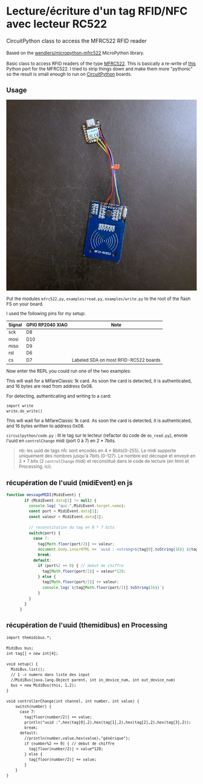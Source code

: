 # Lecture/écriture d'un tag RFID/NFC avec lecteur RC522
CircuitPython class to access the MFRC522 RFID reader

<small>Based on the [wendlers/micropython-mfrc522](https://github.com/wendlers/micropython-mfrc522) MicroPython library.

Basic class to access RFID readers of the type [MFRC522](http://www.nxp.com/documents/data_sheet/MFRC522.pdf).
This is basically a re-write of [this](https://github.com/mxgxw/MFRC522-python) Python port for the MFRC522. I
tried to strip things down and make them more "pythonic" so the result is small enough to run on
[CircuitPython](https://github.com/adafruit/circuitpython) boards.

## Usage
![le Montage](medias/montage.jpg)

Put the modules ``mfrc522.py``, ``examples/read.py``, ``examples/write.py`` to the root of the flash FS on your board.

I used the following pins for my setup:

| Signal    | GPIO RP2040 XIAO | Note                                 |
| --------- | ---------------- | ------------------------------------ |
| sck       | D8               |                                      |
| mosi      | D10              |                                      |
| miso      | D9               |                                      |
| rst       | D6               |                                      |
| cs        | D7               |Labeled SDA on most RFID-RC522 boards |

Now enter the REPL you could run one of the two examples:

This will wait for a MifareClassic 1k card. As soon the card is detected, it is authenticated, and
16 bytes are read from address 0x08.

For detecting, authenticating and writing to a card:

    import write
    write.do_write()

This will wait for a MifareClassic 1k card. As soon the card is detected, it is authenticated, and
16 bytes written to address 0x08.

`circuitpython/code.py` :
lit le tag sur le lecteur (refactor du code de `do_read.py`), envoie l'uuid en `controlChange` midi (port 0 à 7) en 2 * 7bits.

> nb: les uuid de tags nfc sont encodés en 4 * 8bits(0-255). Le midi supporte uniquement des nombres jusqu'à 7bits (0-127). Le nombre est découpé et envoyé en 2 * 7 bits (2 `controlChange` midi) et reconstitué dans le code de lecture (en html et Processing, ici).

## récupération de l'uuid (midiEvent) en js
``` js
function messageMIDI(MidiEvent) {
        if (MidiEvent.data[1] != null) {
          console.log( "qui:",MidiEvent.target.name);
          const port = MidiEvent.data[1];
          const valeur = MidiEvent.data[2];

          // reconstitution du tag en 8 * 7 bits
          switch(port) {
            case 7:
              tag[Math.floor(port/2)] += valeur;
              document.body.innerHTML += `uuid : <strong>${tag[0].toString(16)} ${tag[1].toString(16)} ${tag[2].toString(16)} ${tag[3].toString(16)}</strong><br>`;
              break;
            default:
              if (port%2 == 0) { // debut de chiffre
                tag[Math.floor(port/2)] = valeur*128;
              } else {
                tag[Math.floor(port/2)] += valeur;
                console.log(`${tag[Math.floor(port/2)].toString(16)}`)
              }
          }
        }
      }
```

## récupération de l'uuid (themidibus) en Processing
```processing
import themidibus.*;

MidiBus bus;
int tag[] = new int[4];

void setup() {
  MidiBus.list();
  // 1 -> numero dans liste des input
  //MidiBus(java.lang.Object parent, int in_device_num, int out_device_num)
  bus = new MidiBus(this, 1,2);
}

void controllerChange(int channel, int number, int value) {
    switch(number) {
      case 7:
        tag[floor(number/2)] += value;
        println("uuid :",hex(tag[0],2),hex(tag[1],2),hex(tag[2],2),hex(tag[3],2));
        break;
      default:
        //println(number,value,hex(value),"générique");
        if (number%2 == 0) { // debut de chiffre
          tag[floor(number/2)] = value*128;
        } else {
          tag[floor(number/2)] += value;
        }
    }
}
```
